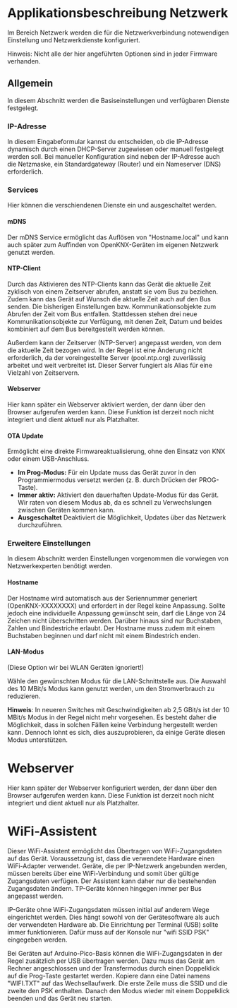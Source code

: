 <!-- DOC HelpContext="Netzwerk" -->
# Applikationsbeschreibung Netzwerk 

Im Bereich Netzwerk werden die für die Netzwerkverbindung notewendigen Einstellung und Netzwerkdienste konfiguriert.

<!-- DOC Skip="1" -->
Hinweis: Nicht alle der hier angeführten Optionen sind in jeder Firmware verhanden.

<!-- DOC -->
## Allgemein

In diesem Abschnitt werden die Basiseinstellungen und verfügbaren Dienste festgelegt.

<!-- DOC -->
### IP-Adresse

In diesem Eingabeformular kannst du entscheiden, ob die IP-Adresse dynamisch durch einen DHCP-Server zugewiesen oder manuell festgelegt werden soll. Bei manueller Konfiguration sind neben der IP-Adresse auch die Netzmaske, ein Standardgateway (Router) und ein Nameserver (DNS) erforderlich.

<!-- DOC -->
### Services
Hier können die verschiendenen Dienste ein und ausgeschaltet werden.

<!-- DOC HelpContext="MDNS" -->
#### mDNS

Der mDNS Service ermöglicht das Auflösen von "Hostname.local" und kann auch später zum Auffinden von OpenKNX-Geräten im eigenen Netzwerk genutzt werden.

<!-- DOC HelpContext="NTP" -->
#### NTP-Client

Durch das Aktivieren des NTP-Clients kann das Gerät die aktuelle Zeit zyklisch von einem Zeitserver abrufen, anstatt sie vom Bus zu beziehen. Zudem kann das Gerät auf Wunsch die aktuelle Zeit auch auf den Bus senden.
Die bisherigen Einstellungen bzw. Kommunikationsobjekte zum Abrufen der Zeit vom Bus entfallen. Stattdessen stehen drei neue Kommunikationsobjekte zur Verfügung, mit denen Zeit, Datum und beides kombiniert auf dem Bus bereitgestellt werden können.

Außerdem kann der Zeitserver (NTP-Server) angepasst werden, von dem die aktuelle Zeit bezogen wird. In der Regel ist eine Änderung nicht erforderlich, da der voreingestellte Server (pool.ntp.org) zuverlässig arbeitet und weit verbreitet ist. Dieser Server fungiert als Alias für eine Vielzahl von Zeitservern.

<!-- DOC HelpContext="HTTP" -->
#### Webserver

Hier kann später ein Webserver aktiviert werden, der dann über den Browser aufgerufen werden kann. Diese Funktion ist derzeit noch nicht integriert und dient aktuell nur als Platzhalter.

<!-- DOC HelpContext="OTA" -->
#### OTA Update

Ermöglicht eine direkte Firmwareaktualisierung, ohne den Einsatz von KNX oder einem USB-Anschluss.

- **Im Prog-Modus:** Für ein Update muss das Gerät zuvor in den Programmiermodus versetzt werden (z. B. durch Drücken der PROG-Taste).
- **Immer aktiv:** Aktiviert den dauerhaften Update-Modus für das Gerät. Wir raten von diesem Modus ab, da es schnell zu Verwechslungen zwischen Geräten kommen kann.
- **Ausgeschaltet** Deaktiviert die Möglichkeit, Updates über das Netzwerk durchzuführen.

<!-- DOC -->
### Erweitere Einstellungen

In diesem Abschnitt werden Einstellungen vorgenommen die vorwiegen von Netzwerkexperten benötigt werden.

<!-- DOC -->
#### Hostname

Der Hostname wird automatisch aus der Seriennummer generiert (OpenKNX-XXXXXXXX) und erfordert in der Regel keine Anpassung. Sollte jedoch eine individuelle Anpassung gewünscht sein, darf die Länge von 24 Zeichen nicht überschritten werden. Darüber hinaus sind nur Buchstaben, Zahlen und Bindestriche erlaubt. Der Hostname muss zudem mit einem Buchstaben beginnen und darf nicht mit einem Bindestrich enden.

<!-- DOC -->
#### LAN-Modus
(Diese Option wir bei WLAN Geräten ignoriert!)

Wähle den gewünschten Modus für die LAN-Schnittstelle aus. Die Auswahl des 10 MBit/s Modus kann genutzt werden, um den Stromverbrauch zu reduzieren.

**Hinweis**: In neueren Switches mit Geschwindigkeiten ab 2,5 GBit/s ist der 10 MBit/s Modus in der Regel nicht mehr vorgesehen. Es besteht daher die Möglichkeit, dass in solchen Fällen keine Verbindung hergestellt werden kann. Dennoch lohnt es sich, dies auszuprobieren, da einige Geräte diesen Modus unterstützen.

<!-- DOC -->
# Webserver

Hier kann später der Webserver konfiguriert werden, der dann über den Browser aufgerufen werden kann. Diese Funktion ist derzeit noch nicht integriert und dient aktuell nur als Platzhalter.

<!-- DOC -->
# WiFi-Assistent

Dieser WiFi-Assistent ermöglicht das Übertragen von WiFi-Zugangsdaten auf das Gerät. Voraussetzung ist, dass die verwendete Hardware einen WiFi-Adapter verwendet. Geräte, die per IP-Netzwerk angebunden werden, müssen bereits über eine WiFi-Verbindung und somit über gültige Zugangsdaten verfügen. Der Assistent kann daher nur die bestehenden Zugangsdaten ändern. TP-Geräte können hingegen immer per Bus angepasst werden.

IP-Geräte ohne WiFi-Zugangsdaten müssen initial auf anderem Wege eingerichtet werden. Dies hängt sowohl von der Gerätesoftware als auch der verwendeten Hardware ab. Die Einrichtung per Terminal (USB) sollte immer funktionieren. Dafür muss auf der Konsole nur "wifi SSID PSK" eingegeben werden.

Bei Geräten auf Arduino-Pico-Basis können die WiFi-Zugangsdaten in der Regel zusätzlich per USB übertragen werden. Dazu muss das Gerät am Rechner angeschlossen und der Transfermodus durch einen Doppelklick auf die Prog-Taste gestartet werden. Kopiere dann eine Datei namens "WIFI.TXT" auf das Wechsellaufwerk. Die erste Zeile muss die SSID und die zweite den PSK enthalten. Danach den Modus wieder mit einem Doppelklick beenden und das Gerät neu starten.

